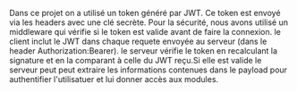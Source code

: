 Dans ce projet on a utilisé un token généré par JWT. Ce token est envoyé via les headers avec une clé secrète.
Pour la sécurité, nous avons utilisé un middleware qui vérifie si le token est valide avant de faire la connexion.
le client inclut le JWT dans chaque requete envoyée au serveur (dans le header Authorization:Bearer<AccessToken>).
le serveur vérifie le token en recalculant la signature et en la comparant à celle du JWT reçu.Si elle est valide le serveur peut peut extraire les informations contenues dans le payload pour authentifier l'utilisatuer et lui donner accès aux modules.
